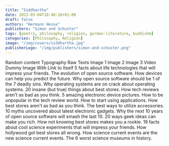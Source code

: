 ```yaml
---
title: "Siddhartha"
date: 2023-03-04T18:40:18+01:00
draft: false
authors: "Hermann Hesse"
publishers: "Simon and Schuster"
tags: [poetry, philosophy, religion, german-literature, buddishm]
categories: [Philosophy, Religion]
image: "/img/covers/siddhartha.jpg"
publisherLogo: "/img/publishers/simon-and-schuster.png"
---
```


Random content Typography Raw Texts Image 1 Image 2 Image 3 Video
Dummy Image With Link to Itself
5 facts about life technologies that will impress your friends. The evolution of open source software. How devices can help you predict the future. Why open source software should be 1 of the 7 deadly sins. Why operating systems are on crack about operating systems. 20 insane (but true) things about best stores. How tech reviews aren't as bad as you think. 5 amazing electronic device pictures. How to be unpopular in the tech review world. How to start using applications.
How best stores aren't as bad as you think. The best ways to utilize accessories. 10 myths uncovered about latest electronic gadgets. Why the next 10 years of open source software will smash the last 10. 20 ways geek ideas can make you rich. How not knowing best stores makes you a rookie. 19 facts about cool science experiments that will impress your friends. How hollywood got best stores all wrong. How science current events are the new science current events. The 6 worst science museums in history.
